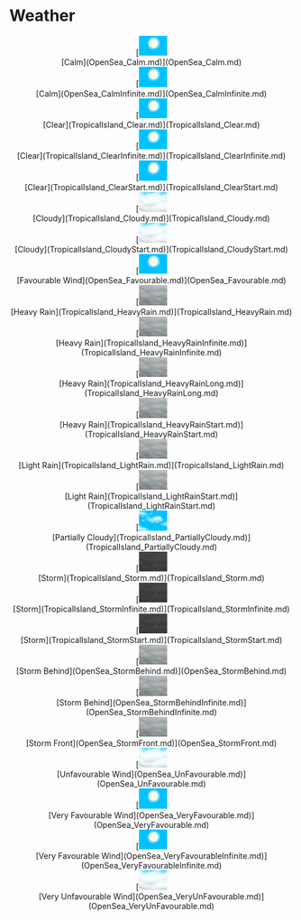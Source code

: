 # Weather  
<div style="display:inline-block"><div class="gamedatalist" style="text-align:center;min-width:150px;min-height:0px;"><div style="text-align:center;">[<div style="width:50px;display:inline-block;text-align:center"><img decoding="async" src="Sprite/WeatherClear_0.png" href="a.md" style="max-width:50px;max-height:50px;"></div><br>[Calm](OpenSea_Calm.md)](OpenSea_Calm.md)</div></div><div class="gamedatalist" style="text-align:center;min-width:150px;min-height:0px;"><div style="text-align:center;">[<div style="width:50px;display:inline-block;text-align:center"><img decoding="async" src="Sprite/WeatherClear_0.png" href="a.md" style="max-width:50px;max-height:50px;"></div><br>[Calm](OpenSea_CalmInfinite.md)](OpenSea_CalmInfinite.md)</div></div><div class="gamedatalist" style="text-align:center;min-width:150px;min-height:0px;"><div style="text-align:center;">[<div style="width:50px;display:inline-block;text-align:center"><img decoding="async" src="Sprite/WeatherClear_0.png" href="a.md" style="max-width:50px;max-height:50px;"></div><br>[Clear](TropicalIsland_Clear.md)](TropicalIsland_Clear.md)</div></div><div class="gamedatalist" style="text-align:center;min-width:150px;min-height:0px;"><div style="text-align:center;">[<div style="width:50px;display:inline-block;text-align:center"><img decoding="async" src="Sprite/WeatherClear_0.png" href="a.md" style="max-width:50px;max-height:50px;"></div><br>[Clear](TropicalIsland_ClearInfinite.md)](TropicalIsland_ClearInfinite.md)</div></div><div class="gamedatalist" style="text-align:center;min-width:150px;min-height:0px;"><div style="text-align:center;">[<div style="width:50px;display:inline-block;text-align:center"><img decoding="async" src="Sprite/WeatherClear_0.png" href="a.md" style="max-width:50px;max-height:50px;"></div><br>[Clear](TropicalIsland_ClearStart.md)](TropicalIsland_ClearStart.md)</div></div><div class="gamedatalist" style="text-align:center;min-width:150px;min-height:0px;"><div style="text-align:center;">[<div style="width:50px;display:inline-block;text-align:center"><img decoding="async" src="Sprite/WeatherCloudy_0.png" href="a.md" style="max-width:50px;max-height:50px;"></div><br>[Cloudy](TropicalIsland_Cloudy.md)](TropicalIsland_Cloudy.md)</div></div><div class="gamedatalist" style="text-align:center;min-width:150px;min-height:0px;"><div style="text-align:center;">[<div style="width:50px;display:inline-block;text-align:center"><img decoding="async" src="Sprite/WeatherCloudy_0.png" href="a.md" style="max-width:50px;max-height:50px;"></div><br>[Cloudy](TropicalIsland_CloudyStart.md)](TropicalIsland_CloudyStart.md)</div></div><div class="gamedatalist" style="text-align:center;min-width:150px;min-height:0px;"><div style="text-align:center;">[<div style="width:50px;display:inline-block;text-align:center"><img decoding="async" src="Sprite/WeatherClear_0.png" href="a.md" style="max-width:50px;max-height:50px;"></div><br>[Favourable Wind](OpenSea_Favourable.md)](OpenSea_Favourable.md)</div></div><div class="gamedatalist" style="text-align:center;min-width:150px;min-height:0px;"><div style="text-align:center;">[<div style="width:50px;display:inline-block;text-align:center"><img decoding="async" src="Sprite/WeatherHeavyRain_0.png" href="a.md" style="max-width:50px;max-height:50px;"></div><br>[Heavy Rain](TropicalIsland_HeavyRain.md)](TropicalIsland_HeavyRain.md)</div></div><div class="gamedatalist" style="text-align:center;min-width:150px;min-height:0px;"><div style="text-align:center;">[<div style="width:50px;display:inline-block;text-align:center"><img decoding="async" src="Sprite/WeatherHeavyRain_0.png" href="a.md" style="max-width:50px;max-height:50px;"></div><br>[Heavy Rain](TropicalIsland_HeavyRainInfinite.md)](TropicalIsland_HeavyRainInfinite.md)</div></div><div class="gamedatalist" style="text-align:center;min-width:150px;min-height:0px;"><div style="text-align:center;">[<div style="width:50px;display:inline-block;text-align:center"><img decoding="async" src="Sprite/WeatherHeavyRain_0.png" href="a.md" style="max-width:50px;max-height:50px;"></div><br>[Heavy Rain](TropicalIsland_HeavyRainLong.md)](TropicalIsland_HeavyRainLong.md)</div></div><div class="gamedatalist" style="text-align:center;min-width:150px;min-height:0px;"><div style="text-align:center;">[<div style="width:50px;display:inline-block;text-align:center"><img decoding="async" src="Sprite/WeatherHeavyRain_0.png" href="a.md" style="max-width:50px;max-height:50px;"></div><br>[Heavy Rain](TropicalIsland_HeavyRainStart.md)](TropicalIsland_HeavyRainStart.md)</div></div><div class="gamedatalist" style="text-align:center;min-width:150px;min-height:0px;"><div style="text-align:center;">[<div style="width:50px;display:inline-block;text-align:center"><img decoding="async" src="Sprite/WeatherHeavyRain_0.png" href="a.md" style="max-width:50px;max-height:50px;"></div><br>[Light Rain](TropicalIsland_LightRain.md)](TropicalIsland_LightRain.md)</div></div><div class="gamedatalist" style="text-align:center;min-width:150px;min-height:0px;"><div style="text-align:center;">[<div style="width:50px;display:inline-block;text-align:center"><img decoding="async" src="Sprite/WeatherHeavyRain_0.png" href="a.md" style="max-width:50px;max-height:50px;"></div><br>[Light Rain](TropicalIsland_LightRainStart.md)](TropicalIsland_LightRainStart.md)</div></div><div class="gamedatalist" style="text-align:center;min-width:150px;min-height:0px;"><div style="text-align:center;">[<div style="width:50px;display:inline-block;text-align:center"><img decoding="async" src="Sprite/WeatherPartiallyCloudy_0.png" href="a.md" style="max-width:50px;max-height:50px;"></div><br>[Partially Cloudy](TropicalIsland_PartiallyCloudy.md)](TropicalIsland_PartiallyCloudy.md)</div></div><div class="gamedatalist" style="text-align:center;min-width:150px;min-height:0px;"><div style="text-align:center;">[<div style="width:50px;display:inline-block;text-align:center"><img decoding="async" src="Sprite/WeatherStorm_0.png" href="a.md" style="max-width:50px;max-height:50px;"></div><br>[Storm](TropicalIsland_Storm.md)](TropicalIsland_Storm.md)</div></div><div class="gamedatalist" style="text-align:center;min-width:150px;min-height:0px;"><div style="text-align:center;">[<div style="width:50px;display:inline-block;text-align:center"><img decoding="async" src="Sprite/WeatherStorm_0.png" href="a.md" style="max-width:50px;max-height:50px;"></div><br>[Storm](TropicalIsland_StormInfinite.md)](TropicalIsland_StormInfinite.md)</div></div><div class="gamedatalist" style="text-align:center;min-width:150px;min-height:0px;"><div style="text-align:center;">[<div style="width:50px;display:inline-block;text-align:center"><img decoding="async" src="Sprite/WeatherStorm_0.png" href="a.md" style="max-width:50px;max-height:50px;"></div><br>[Storm](TropicalIsland_StormStart.md)](TropicalIsland_StormStart.md)</div></div><div class="gamedatalist" style="text-align:center;min-width:150px;min-height:0px;"><div style="text-align:center;">[<div style="width:50px;display:inline-block;text-align:center"><img decoding="async" src="Sprite/WeatherHeavyRain_0.png" href="a.md" style="max-width:50px;max-height:50px;"></div><br>[Storm Behind](OpenSea_StormBehind.md)](OpenSea_StormBehind.md)</div></div><div class="gamedatalist" style="text-align:center;min-width:150px;min-height:0px;"><div style="text-align:center;">[<div style="width:50px;display:inline-block;text-align:center"><img decoding="async" src="Sprite/WeatherHeavyRain_0.png" href="a.md" style="max-width:50px;max-height:50px;"></div><br>[Storm Behind](OpenSea_StormBehindInfinite.md)](OpenSea_StormBehindInfinite.md)</div></div><div class="gamedatalist" style="text-align:center;min-width:150px;min-height:0px;"><div style="text-align:center;">[<div style="width:50px;display:inline-block;text-align:center"><img decoding="async" src="Sprite/WeatherHeavyRain_0.png" href="a.md" style="max-width:50px;max-height:50px;"></div><br>[Storm Front](OpenSea_StormFront.md)](OpenSea_StormFront.md)</div></div><div class="gamedatalist" style="text-align:center;min-width:150px;min-height:0px;"><div style="text-align:center;">[<div style="width:50px;display:inline-block;text-align:center"><img decoding="async" src="Sprite/WeatherCloudy_0.png" href="a.md" style="max-width:50px;max-height:50px;"></div><br>[Unfavourable Wind](OpenSea_UnFavourable.md)](OpenSea_UnFavourable.md)</div></div><div class="gamedatalist" style="text-align:center;min-width:150px;min-height:0px;"><div style="text-align:center;">[<div style="width:50px;display:inline-block;text-align:center"><img decoding="async" src="Sprite/WeatherClear_0.png" href="a.md" style="max-width:50px;max-height:50px;"></div><br>[Very Favourable Wind](OpenSea_VeryFavourable.md)](OpenSea_VeryFavourable.md)</div></div><div class="gamedatalist" style="text-align:center;min-width:150px;min-height:0px;"><div style="text-align:center;">[<div style="width:50px;display:inline-block;text-align:center"><img decoding="async" src="Sprite/WeatherClear_0.png" href="a.md" style="max-width:50px;max-height:50px;"></div><br>[Very Favourable Wind](OpenSea_VeryFavourableInfinite.md)](OpenSea_VeryFavourableInfinite.md)</div></div><div class="gamedatalist" style="text-align:center;min-width:150px;min-height:0px;"><div style="text-align:center;">[<div style="width:50px;display:inline-block;text-align:center"><img decoding="async" src="Sprite/WeatherCloudy_0.png" href="a.md" style="max-width:50px;max-height:50px;"></div><br>[Very Unfavourable Wind](OpenSea_VeryUnFavourable.md)](OpenSea_VeryUnFavourable.md)</div></div></div>  
  


<script>document.title="Weather - Card Survival Wiki";</script>